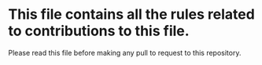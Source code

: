 # This file contains all the rules related to contributions to this file.
Please read this file before making any pull to request to this repository.
